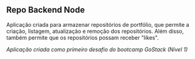 ## Repo Backend Node

Aplicação criada para armazenar repositórios de portfólio, que permite a criação, listagem, atualização e remoção dos repositórios. Além disso, também permite que os repositórios possam receber "likes".

*Aplicação criada como primeiro desafio do bootcamp GoStack (Nível 1)*
